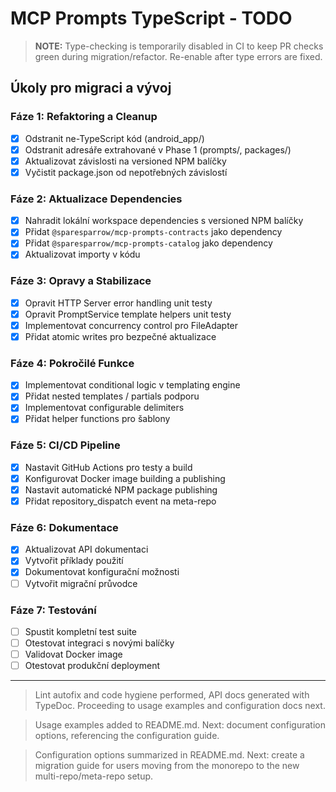 # MCP Prompts TypeScript - TODO

> **NOTE:** Type-checking is temporarily disabled in CI to keep PR checks green during migration/refactor. Re-enable after type errors are fixed.

## Úkoly pro migraci a vývoj

### Fáze 1: Refaktoring a Cleanup
- [x] Odstranit ne-TypeScript kód (android_app/)
- [x] Odstranit adresáře extrahované v Phase 1 (prompts/, packages/)
- [x] Aktualizovat závislosti na versioned NPM balíčky
- [x] Vyčistit package.json od nepotřebných závislostí

### Fáze 2: Aktualizace Dependencies
- [x] Nahradit lokální workspace dependencies s versioned NPM balíčky
- [x] Přidat `@sparesparrow/mcp-prompts-contracts` jako dependency
- [x] Přidat `@sparesparrow/mcp-prompts-catalog` jako dependency
- [x] Aktualizovat importy v kódu

### Fáze 3: Opravy a Stabilizace
- [x] Opravit HTTP Server error handling unit testy
- [x] Opravit PromptService template helpers unit testy
- [x] Implementovat concurrency control pro FileAdapter
- [x] Přidat atomic writes pro bezpečné aktualizace

### Fáze 4: Pokročilé Funkce
- [x] Implementovat conditional logic v templating engine
- [x] Přidat nested templates / partials podporu
- [x] Implementovat configurable delimiters
- [x] Přidat helper functions pro šablony

### Fáze 5: CI/CD Pipeline
- [x] Nastavit GitHub Actions pro testy a build
- [x] Konfigurovat Docker image building a publishing
- [x] Nastavit automatické NPM package publishing
- [x] Přidat repository_dispatch event na meta-repo

### Fáze 6: Dokumentace
- [x] Aktualizovat API dokumentaci
- [x] Vytvořit příklady použití
- [x] Dokumentovat konfigurační možnosti
- [ ] Vytvořit migrační průvodce

### Fáze 7: Testování
- [ ] Spustit kompletní test suite
- [ ] Otestovat integraci s novými balíčky
- [ ] Validovat Docker image
- [ ] Otestovat produkční deployment

---

> Lint autofix and code hygiene performed, API docs generated with TypeDoc. Proceeding to usage examples and configuration docs next.

> Usage examples added to README.md. Next: document configuration options, referencing the configuration guide.

> Configuration options summarized in README.md. Next: create a migration guide for users moving from the monorepo to the new multi-repo/meta-repo setup. 